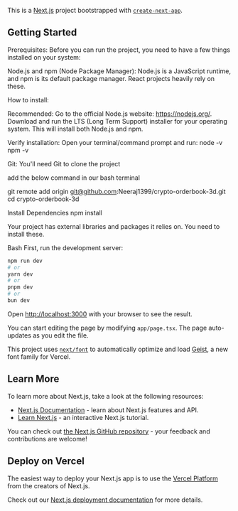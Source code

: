 This is a [Next.js](https://nextjs.org) project bootstrapped with [`create-next-app`](https://nextjs.org/docs/app/api-reference/cli/create-next-app).

## Getting Started

Prerequisites:
Before you can run the project, you need to have a few things installed on your system:

Node.js and npm (Node Package Manager): Node.js is a JavaScript runtime, and npm is its default package manager. React projects heavily rely on these.

How to install:

Recommended: Go to the official Node.js website: https://nodejs.org/. Download and run the LTS (Long Term Support) installer for your operating system. This will install both Node.js and npm.

Verify installation: Open your terminal/command prompt and run:
node -v
npm -v


Git: You'll need Git to clone the project

add the below command in our bash terminal

git remote add origin git@github.com:Neeraj1399/crypto-orderbook-3d.git
cd crypto-orderbook-3d

Install Dependencies
npm install

Your project has external libraries and packages it relies on. You need to install these.

Bash
First, run the development server:

```bash
npm run dev
# or
yarn dev
# or
pnpm dev
# or
bun dev
```

Open [http://localhost:3000](http://localhost:3000) with your browser to see the result.

You can start editing the page by modifying `app/page.tsx`. The page auto-updates as you edit the file.

This project uses [`next/font`](https://nextjs.org/docs/app/building-your-application/optimizing/fonts) to automatically optimize and load [Geist](https://vercel.com/font), a new font family for Vercel.

## Learn More

To learn more about Next.js, take a look at the following resources:

- [Next.js Documentation](https://nextjs.org/docs) - learn about Next.js features and API.
- [Learn Next.js](https://nextjs.org/learn) - an interactive Next.js tutorial.

You can check out [the Next.js GitHub repository](https://github.com/vercel/next.js) - your feedback and contributions are welcome!

## Deploy on Vercel

The easiest way to deploy your Next.js app is to use the [Vercel Platform](https://vercel.com/new?utm_medium=default-template&filter=next.js&utm_source=create-next-app&utm_campaign=create-next-app-readme) from the creators of Next.js.

Check out our [Next.js deployment documentation](https://nextjs.org/docs/app/building-your-application/deploying) for more details.
